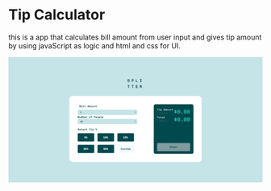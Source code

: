 # Tip Calculator

this is a app that calculates bill amount from user input and gives tip amount by using javaScript as logic and html and css for UI.

![screenshot](tt.png)
